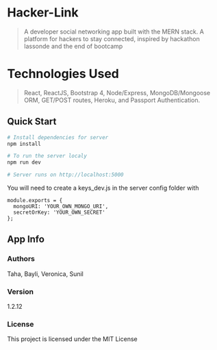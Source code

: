 # Hacker-Link

> A developer social networking app built with the MERN stack. A platform for hackers to stay connected, inspired by hackathon lassonde and the end of bootcamp

# Technologies Used

> React, ReactJS, Bootstrap 4, Node/Express, MongoDB/Mongoose ORM, GET/POST routes, Heroku, and Passport Authentication.


## Quick Start

```bash
# Install dependencies for server
npm install

# To run the server localy 
npm run dev

# Server runs on http://localhost:5000
```

You will need to create a keys_dev.js in the server config folder with

```
module.exports = {
  mongoURI: 'YOUR_OWN_MONGO_URI',
  secretOrKey: 'YOUR_OWN_SECRET'
};
```

## App Info

### Authors

Taha, Bayli, Veronica, Sunil

### Version

1.2.12

### License

This project is licensed under the MIT License
